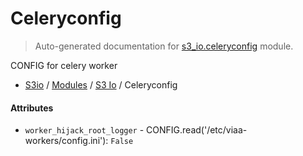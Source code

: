 # Celeryconfig

> Auto-generated documentation for [s3_io.celeryconfig](../../s3_io/celeryconfig.py) module.

CONFIG for celery worker

- [S3io](../README.md#s3io) / [Modules](../MODULES.md#s3io-modules) / [S3 Io](index.md#s3-io) / Celeryconfig

#### Attributes

- `worker_hijack_root_logger` - CONFIG.read('/etc/viaa-workers/config.ini'): `False`
